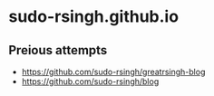 # sudo-rsingh.github.io

## Preious attempts

- https://github.com/sudo-rsingh/greatrsingh-blog
- https://github.com/sudo-rsingh/blog
